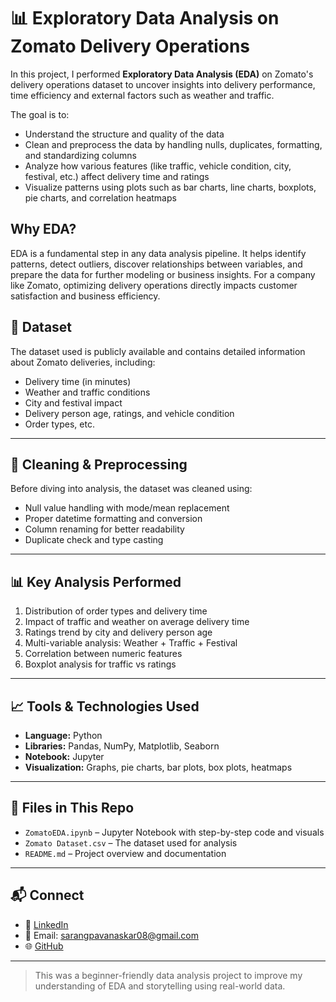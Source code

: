 # 📊 Exploratory Data Analysis on Zomato Delivery Operations

In this project, I performed **Exploratory Data Analysis (EDA)** on Zomato's delivery operations dataset to uncover insights into delivery performance, time efficiency and external factors such as weather and traffic. 

The goal is to:
- Understand the structure and quality of the data
- Clean and preprocess the data by handling nulls, duplicates, formatting, and standardizing columns
- Analyze how various features (like traffic, vehicle condition, city, festival, etc.) affect delivery time and ratings
- Visualize patterns using plots such as bar charts, line charts, boxplots, pie charts, and correlation heatmaps

## Why EDA?

EDA is a fundamental step in any data analysis pipeline. It helps identify patterns, detect outliers, discover relationships between variables, and prepare the data for further modeling or business insights. For a company like Zomato, optimizing delivery operations directly impacts customer satisfaction and business efficiency.

## 📁 Dataset

The dataset used is publicly available and contains detailed information about Zomato deliveries, including:

- Delivery time (in minutes)  
- Weather and traffic conditions  
- City and festival impact  
- Delivery person age, ratings, and vehicle condition  
- Order types, etc. 

---

## 🧹 Cleaning & Preprocessing

Before diving into analysis, the dataset was cleaned using:
- Null value handling with mode/mean replacement
- Proper datetime formatting and conversion
- Column renaming for better readability
- Duplicate check and type casting

---

## 📊 Key Analysis Performed

1. Distribution of order types and delivery time
2. Impact of traffic and weather on average delivery time
3. Ratings trend by city and delivery person age
4. Multi-variable analysis: Weather + Traffic + Festival
5. Correlation between numeric features
6. Boxplot analysis for traffic vs ratings

---

## 📈 Tools & Technologies Used

- **Language:** Python  
- **Libraries:** Pandas, NumPy, Matplotlib, Seaborn  
- **Notebook:** Jupyter  
- **Visualization:** Graphs, pie charts, bar plots, box plots, heatmaps  

---

## 📎 Files in This Repo

- `ZomatoEDA.ipynb` – Jupyter Notebook with step-by-step code and visuals  
- `Zomato Dataset.csv` – The dataset used for analysis  
- `README.md` – Project overview and documentation

---

## 📬 Connect

- 🔗 [LinkedIn](https://www.linkedin.com/in/sarang8114)  
- 📧 Email: sarangpavanaskar08@gmail.com  
- 🌐 [GitHub](https://github.com/sarang8114)

---

> This was a beginner-friendly data analysis project to improve my understanding of EDA and storytelling using real-world data.
